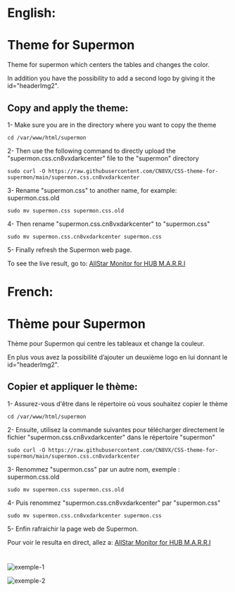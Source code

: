 # English:
# Theme for Supermon
Theme for supermon which centers the tables and changes the color.

In addition you have the possibility to add a second logo by giving it the id="headerImg2".

## Copy and apply the theme:
1- Make sure you are in the directory where you want to copy the theme
```
cd /var/www/html/supermon
```

2- Then use the following command to directly upload the "supermon.css.cn8vxdarkcenter" file to the "supermon" directory
```
sudo curl -O https://raw.githubusercontent.com/CN8VX/CSS-theme-for-supermon/main/supermon.css.cn8vxdarkcenter
```

3- Rename "supermon.css" to another name, for example: supermon.css.old

```
sudo mv supermon.css supermon.css.old
```
4- Then rename "supermon.css.cn8vxdarkcenter" to "supermon.css"
```
sudo mv supermon.css.cn8vxdarkcenter supermon.css
```

5- Finally refresh the Supermon web page.

To see the live result, go to: [AllStar Monitor for HUB M.A.R.R.I](http://135.125.205.162/supermon/link.php?nodes=492510,492511,58998,590820,588891)
#
# French: 
# Thème pour Supermon
Thème pour Supermon qui centre les tableaux et change la couleur.

En plus vous avez la possibilité d’ajouter un deuxième logo en lui donnant le id="headerImg2".

## Copier et appliquer le thème:
1- Assurez-vous d'être dans le répertoire où vous souhaitez copier le thème
```
cd /var/www/html/supermon
```

2- Ensuite, utilisez la commande suivantes pour télécharger directement le fichier "supermon.css.cn8vxdarkcenter" dans le répertoire "supermon"
```
sudo curl -O https://raw.githubusercontent.com/CN8VX/CSS-theme-for-supermon/main/supermon.css.cn8vxdarkcenter
```

3- Renommez "supermon.css" par un autre nom, exemple : supermon.css.old
```
sudo mv supermon.css supermon.css.old
```

4- Puis renommez "supermon.css.cn8vxdarkcenter" par "supermon.css"
```
sudo mv supermon.css.cn8vxdarkcenter supermon.css
```

5- Enfin rafraichir la page web de Supermon.

Pour voir le resulta en direct, allez a: [AllStar Monitor for HUB M.A.R.R.I](http://135.125.205.162/supermon/link.php?nodes=492510,492511,58998,590820,588891)

# 
![exemple-1](https://github.com/CN8VX/CSS-theme-for-supermon/assets/85073545/46a95c45-eda5-4a5f-97e1-c70085f97301)

![exemple-2](https://github.com/CN8VX/CSS-theme-for-supermon/assets/85073545/1480436f-f3e1-43b9-ab70-b85d7aba1fca)
